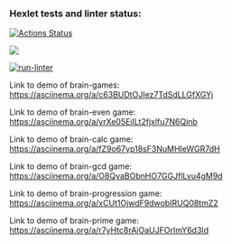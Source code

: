 ### Hexlet tests and linter status:
[![Actions Status](https://github.com/igorpvdc/php-project-lvl1/workflows/hexlet-check/badge.svg)](https://github.com/igorpvdc/php-project-lvl1/actions)

<a href="https://codeclimate.com/github/igorpvdc/php-project-lvl1/maintainability"><img src="https://api.codeclimate.com/v1/badges/e3fa221100adc6d0837d/maintainability" /></a>

[![run-linter](https://github.com/igorpvdc/php-project-lvl1/actions/workflows/run-linter.yml/badge.svg)](https://github.com/igorpvdc/php-project-lvl1/actions/workflows/run-linter.yml)

Link to demo of brain-games: https://asciinema.org/a/c63BUDtOJIez7TdSdLLGfXGYj

Link to demo of brain-even game: https://asciinema.org/a/yrXe05EiILt2fjxlfu7N6Qinb

Link to demo of brain-calc game: https://asciinema.org/a/fZ9o67yp18sF3NuMHIeWGR7dH

Link to demo of brain-gcd game: https://asciinema.org/a/O8QyaBObnHO7GGJflLvu4gM9d

Link to demo of brain-progression game: https://asciinema.org/a/xCUt1OjwdF9dwobIRUQ08tmZ2

Link to demo of brain-prime game: https://asciinema.org/a/r7yHtc8rAjOaUJFOrImY6d3Id

